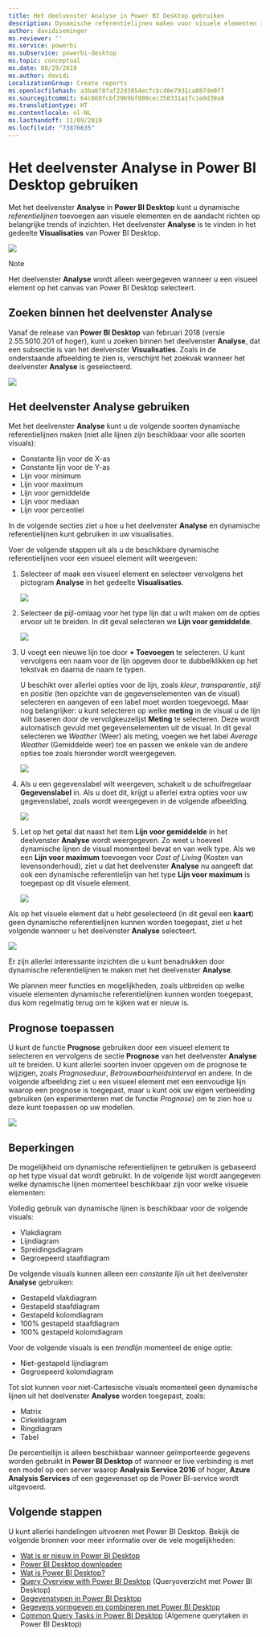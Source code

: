 ```yaml
---
title: Het deelvenster Analyse in Power BI Desktop gebruiken
description: Dynamische referentielijnen maken voor visuele elementen in Power BI Desktop
author: davidiseminger
ms.reviewer: ''
ms.service: powerbi
ms.subservice: powerbi-desktop
ms.topic: conceptual
ms.date: 08/29/2019
ms.author: davidi
LocalizationGroup: Create reports
ms.openlocfilehash: a3ba6f8faf22d3854ecfcbc40e7931ca887de0f7
ms.sourcegitcommit: 64c860fcbf2969bf089cec358331a1fc1e0d39a8
ms.translationtype: HT
ms.contentlocale: nl-NL
ms.lasthandoff: 11/09/2019
ms.locfileid: "73876635"
---
```

# <a name="using-the-analytics-pane-in-power-bi-desktop"></a>Het deelvenster Analyse in Power BI Desktop gebruiken
Met het deelvenster **Analyse** in **Power BI Desktop** kunt u dynamische *referentielijnen* toevoegen aan visuele elementen en de aandacht richten op belangrijke trends of inzichten. Het deelvenster **Analyse** is te vinden in het gedeelte **Visualisaties** van Power BI Desktop.

![](media/desktop-analytics-pane/analytics-pane_1.png)

> [!NOTE]
> Het deelvenster **Analyse** wordt alleen weergegeven wanneer u een visueel element op het canvas van Power BI Desktop selecteert.

## <a name="search-within-the-analytics-pane"></a>Zoeken binnen het deelvenster Analyse
Vanaf de release van **Power BI Desktop** van februari 2018 (versie 2.55.5010.201 of hoger), kunt u zoeken binnen het deelvenster **Analyse**, dat een subsectie is van het deelvenster **Visualisaties**. Zoals in de onderstaande afbeelding te zien is, verschijnt het zoekvak wanneer het deelvenster **Analyse** is geselecteerd.

![](media/desktop-analytics-pane/analytics-pane_1b.png)

## <a name="using-the-analytics-pane"></a>Het deelvenster Analyse gebruiken
Met het deelvenster **Analyse** kunt u de volgende soorten dynamische referentielijnen maken (niet alle lijnen zijn beschikbaar voor alle soorten visuals):

* Constante lijn voor de X-as
* Constante lijn voor de Y-as
* Lijn voor minimum
* Lijn voor maximum
* Lijn voor gemiddelde
* Lijn voor mediaan
* Lijn voor percentiel

In de volgende secties ziet u hoe u het deelvenster **Analyse** en dynamische referentielijnen kunt gebruiken in uw visualisaties.

Voer de volgende stappen uit als u de beschikbare dynamische referentielijnen voor een visueel element wilt weergeven:

1. Selecteer of maak een visueel element en selecteer vervolgens het pictogram **Analyse** in het gedeelte **Visualisaties**.
   
   ![](media/desktop-analytics-pane/analytics-pane_2.png)
2. Selecteer de pijl-omlaag voor het type lijn dat u wilt maken om de opties ervoor uit te breiden. In dit geval selecteren we **Lijn voor gemiddelde**.
   
   ![](media/desktop-analytics-pane/analytics-pane_3.png)
3. U voegt een nieuwe lijn toe door **+ Toevoegen** te selecteren. U kunt vervolgens een naam voor de lijn opgeven door te dubbelklikken op het tekstvak en daarna de naam te typen.
   
   U beschikt over allerlei opties voor de lijn, zoals *kleur*, *transparantie*, *stijl* en *positie* (ten opzichte van de gegevenselementen van de visual) selecteren en aangeven of een label moet worden toegevoegd. Maar nog belangrijker: u kunt selecteren op welke **meting** in de visual u de lijn wilt baseren door de vervolgkeuzelijst **Meting** te selecteren. Deze wordt automatisch gevuld met gegevenselementen uit de visual. In dit geval selecteren we *Weather* (Weer) als meting, voegen we het label *Average Weather* (Gemiddelde weer) toe en passen we enkele van de andere opties toe zoals hieronder wordt weergegeven.
   
   ![](media/desktop-analytics-pane/analytics-pane_4.png)
4. Als u een gegevenslabel wilt weergeven, schakelt u de schuifregelaar **Gegevenslabel** in. Als u doet dit, krijgt u allerlei extra opties voor uw gegevenslabel, zoals wordt weergegeven in de volgende afbeelding.
   
   ![](media/desktop-analytics-pane/analytics-pane_5.png)
5. Let op het getal dat naast het item **Lijn voor gemiddelde** in het deelvenster **Analyse** wordt weergegeven. Zo weet u hoeveel dynamische lijnen de visual momenteel bevat en van welk type. Als we een **Lijn voor maximum** toevoegen voor *Cost of Living* (Kosten van levensonderhoud), ziet u dat het deelvenster **Analyse** nu aangeeft dat ook een dynamische referentielijn van het type **Lijn voor maximum** is toegepast op dit visuele element.
   
   ![](media/desktop-analytics-pane/analytics-pane_6.png)

Als op het visuele element dat u hebt geselecteerd (in dit geval een **kaart**) geen dynamische referentielijnen kunnen worden toegepast, ziet u het volgende wanneer u het deelvenster **Analyse** selecteert.

![](media/desktop-analytics-pane/analytics-pane_7.png)

Er zijn allerlei interessante inzichten die u kunt benadrukken door dynamische referentielijnen te maken met het deelvenster **Analyse**.

We plannen meer functies en mogelijkheden, zoals uitbreiden op welke visuele elementen dynamische referentielijnen kunnen worden toegepast, dus kom regelmatig terug om te kijken wat er nieuw is.

## <a name="apply-forecasting"></a>Prognose toepassen
U kunt de functie **Prognose** gebruiken door een visueel element te selecteren en vervolgens de sectie **Prognose** van het deelvenster **Analyse** uit te breiden. U kunt allerlei soorten invoer opgeven om de prognose te wijzigen, zoals *Prognoseduur*, *Betrouwbaarheidsinterval* en andere. In de volgende afbeelding ziet u een visueel element met een eenvoudige lijn waarop een prognose is toegepast, maar u kunt ook uw eigen verbeelding gebruiken (en experimenteren met de functie *Prognose*) om te zien hoe u deze kunt toepassen op uw modellen.

![](media/desktop-analytics-pane/analytics-pane_8.png)

## <a name="limitations"></a>Beperkingen
De mogelijkheid om dynamische referentielijnen te gebruiken is gebaseerd op het type visual dat wordt gebruikt. In de volgende lijst wordt aangegeven welke dynamische lijnen momenteel beschikbaar zijn voor welke visuele elementen:

Volledig gebruik van dynamische lijnen is beschikbaar voor de volgende visuals:

* Vlakdiagram
* Lijndiagram
* Spreidingsdiagram
* Gegroepeerd staafdiagram

De volgende visuals kunnen alleen een *constante lijn* uit het deelvenster **Analyse** gebruiken:

* Gestapeld vlakdiagram
* Gestapeld staafdiagram
* Gestapeld kolomdiagram
* 100% gestapeld staafdiagram
* 100% gestapeld kolomdiagram

Voor de volgende visuals is een *trendlijn* momenteel de enige optie:

* Niet-gestapeld lijndiagram
* Gegroepeerd kolomdiagram

Tot slot kunnen voor niet-Cartesische visuals momenteel geen dynamische lijnen uit het deelvenster **Analyse** worden toegepast, zoals:

* Matrix
* Cirkeldiagram
* Ringdiagram
* Tabel

De percentiellijn is alleen beschikbaar wanneer geïmporteerde gegevens worden gebruikt in **Power BI Desktop** of wanneer er live verbinding is met een model op een server waarop **Analysis Service 2016** of hoger, **Azure Analysis Services** of een gegevensset op de Power BI-service wordt uitgevoerd. 

## <a name="next-steps"></a>Volgende stappen
U kunt allerlei handelingen uitvoeren met Power BI Desktop. Bekijk de volgende bronnen voor meer informatie over de vele mogelijkheden:

* [Wat is er nieuw in Power BI Desktop](desktop-latest-update.md)
* [Power BI Desktop downloaden](desktop-get-the-desktop.md)
* [Wat is Power BI Desktop?](desktop-what-is-desktop.md)
* [Query Overview with Power BI Desktop](desktop-query-overview.md) (Queryoverzicht met Power BI Desktop)
* [Gegevenstypen in Power BI Desktop](desktop-data-types.md)
* [Gegevens vormgeven en combineren met Power BI Desktop](desktop-shape-and-combine-data.md)
* [Common Query Tasks in Power BI Desktop](desktop-common-query-tasks.md) (Algemene querytaken in Power BI Desktop)    

